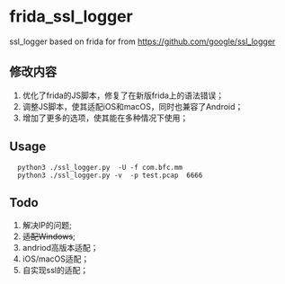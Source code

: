 # frida_ssl_logger
ssl_logger based on frida
for from https://github.com/google/ssl_logger

## 修改内容
1. 优化了frida的JS脚本，修复了在新版frida上的语法错误；
2. 调整JS脚本，使其适配iOS和macOS，同时也兼容了Android；
3. 增加了更多的选项，使其能在多种情况下使用；

## Usage
  ```shell
    python3 ./ssl_logger.py  -U -f com.bfc.mm
    python3 ./ssl_logger.py -v  -p test.pcap  6666
  ````


## Todo
1. 解决IP的问题;
2. ~~适配Windows~~;
3. andriod高版本适配；
4. iOS/macOS适配；
5. 自实现ssl的适配；

